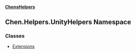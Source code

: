 
#### [ChensHelpers](./index 'index')

## Chen.Helpers.UnityHelpers Namespace

### Classes
- [Extensions](./Chen-Helpers-UnityHelpers-Extensions 'Chen.Helpers.UnityHelpers.Extensions')
